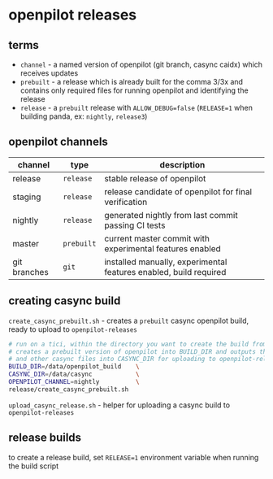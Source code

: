 # openpilot releases


## terms

- `channel` - a named version of openpilot (git branch, casync caidx) which receives updates
- `prebuilt` - a release which is already built for the comma 3/3x and contains only required files for running openpilot and identifying the release
- `release` - a `prebuilt` release with `ALLOW_DEBUG=false` (`RELEASE=1` when building panda, ex: `nightly`, `release3`)


## openpilot channels

| channel      | type        | description                                                       |
| -----------  | ----------- | ----------                                                        |
| release      | `release`   | stable release of openpilot                                       |
| staging      | `release`   | release candidate of openpilot for final verification             |
| nightly      | `release`   | generated nightly from last commit passing CI tests               |
| master       | `prebuilt`  | current master commit with experimental features enabled          |
| git branches | `git`       | installed manually, experimental features enabled, build required |


## creating casync build

`create_casync_prebuilt.sh` - creates a `prebuilt` casync openpilot build, ready to upload to `openpilot-releases`

```bash
# run on a tici, within the directory you want to create the build from.
# creates a prebuilt version of openpilot into BUILD_DIR and outputs the caidx
# and other casync files into CASYNC_DIR for uploading to openpilot-releases.
BUILD_DIR=/data/openpilot_build    \
CASYNC_DIR=/data/casync            \
OPENPILOT_CHANNEL=nightly          \
release/create_casync_prebuilt.sh
```

`upload_casync_release.sh` - helper for uploading a casync build to `openpilot-releases`


## release builds

to create a release build, set `RELEASE=1` environment variable when running the build script
